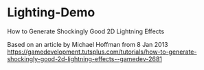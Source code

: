 # Lighting-Demo
How to Generate Shockingly Good 2D Lightning Effects

Based on an article by Michael Hoffman from 8 Jan 2013
https://gamedevelopment.tutsplus.com/tutorials/how-to-generate-shockingly-good-2d-lightning-effects--gamedev-2681
